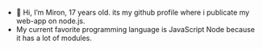 - 👋 Hi, I’m Miron, 17 years old. its my github profile where i publicate my web-app on node.js.
- My current favorite programming language is JavaScript Node because it has a lot of modules.
